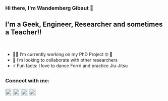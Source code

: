 ### Hi there, I'm Wandemberg Gibaut 👋


## I'm a Geek, Engineer, Researcher and sometimes a Teacher!!

<br />

- :man_technologist: I’m currently working on my PhD Project :nerd_face: :thinking: 	  
- 👯 I’m looking to collaborate with other researchers
- ⚡ Fun facts: I love to dance Forró and practice Jiu-Jitsu



### Connect with me:

[<img align="left" alt="wandgibaut | Twitter" width="22px" src="https://cdn.jsdelivr.net/npm/simple-icons@v3/icons//researchgate.svg" />][researchgate]
[<img align="left" alt="wandgibaut | LinkedIn" width="22px" src="https://cdn.jsdelivr.net/npm/simple-icons@v3/icons/linkedin.svg" />][linkedin]
[<img align="left" alt="wandgibaut | Twitter" width="22px" src="https://cdn.jsdelivr.net/npm/simple-icons@v3/icons/twitter.svg" />][twitter]
[<img align="left" alt="wandgibaut | Instagram" width="22px" src="https://cdn.jsdelivr.net/npm/simple-icons@v3/icons/instagram.svg" />][instagram]

<br />
<br />




[website]: https://codeSTACKr.com
[course]: http://vsCodeHero.com
[twitter]: https://twitter.com/wandgibaut
[instagram]: https://instagram.com/wandgibaut
[linkedin]: https://www.linkedin.com/in/wandgibaut/
[researchgate]: https://www.researchgate.net/profile/Wandemberg_Gibaut
